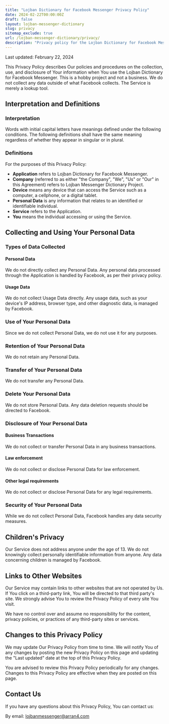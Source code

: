 ```yaml
---
title: "Lojban Dictionary for Facebook Messenger Privacy Policy"
date: 2024-02-22T00:00:00Z
draft: false
layout: lojban-messenger-dictionary
slug: privacy
sitemap_exclude: true
url: /lojban-messenger-dictionary/privacy/
description: "Privacy policy for the Lojban Dictionary for Facebook Messenger."
---
```

Last updated: February 22, 2024

This Privacy Policy describes Our policies and procedures on the collection, use, and disclosure of Your information when You use the Lojban Dictionary for Facebook Messenger. This is a hobby project and not a business. We do not collect any data outside of what Facebook collects. The Service is merely a lookup tool.

## Interpretation and Definitions

### Interpretation

Words with initial capital letters have meanings defined under the following conditions. The following definitions shall have the same meaning regardless of whether they appear in singular or in plural.

### Definitions

For the purposes of this Privacy Policy:

- **Application** refers to Lojban Dictionary for Facebook Messenger.
- **Company** (referred to as either "the Company", "We", "Us" or "Our" in this Agreement) refers to Lojban Messenger Dictionary Project.
- **Device** means any device that can access the Service such as a computer, a cellphone, or a digital tablet.
- **Personal Data** is any information that relates to an identified or identifiable individual.
- **Service** refers to the Application.
- **You** means the individual accessing or using the Service.

## Collecting and Using Your Personal Data

### Types of Data Collected

#### Personal Data

We do not directly collect any Personal Data. Any personal data processed through the Application is handled by Facebook, as per their privacy policy.

#### Usage Data

We do not collect Usage Data directly. Any usage data, such as your device's IP address, browser type, and other diagnostic data, is managed by Facebook.

### Use of Your Personal Data

Since we do not collect Personal Data, we do not use it for any purposes.

### Retention of Your Personal Data

We do not retain any Personal Data.

### Transfer of Your Personal Data

We do not transfer any Personal Data.

### Delete Your Personal Data

We do not store Personal Data. Any data deletion requests should be directed to Facebook.

### Disclosure of Your Personal Data

#### Business Transactions

We do not collect or transfer Personal Data in any business transactions.

#### Law enforcement

We do not collect or disclose Personal Data for law enforcement.

#### Other legal requirements

We do not collect or disclose Personal Data for any legal requirements.

### Security of Your Personal Data

While we do not collect Personal Data, Facebook handles any data security measures.

## Children's Privacy

Our Service does not address anyone under the age of 13. We do not knowingly collect personally identifiable information from anyone. Any data concerning children is managed by Facebook.

## Links to Other Websites

Our Service may contain links to other websites that are not operated by Us. If You click on a third-party link, You will be directed to that third party's site. We strongly advise You to review the Privacy Policy of every site You visit.

We have no control over and assume no responsibility for the content, privacy policies, or practices of any third-party sites or services.

## Changes to this Privacy Policy

We may update Our Privacy Policy from time to time. We will notify You of any changes by posting the new Privacy Policy on this page and updating the "Last updated" date at the top of this Privacy Policy.

You are advised to review this Privacy Policy periodically for any changes. Changes to this Privacy Policy are effective when they are posted on this page.

## Contact Us

If you have any questions about this Privacy Policy, You can contact us:

By email: lojbanmessenger@arran4.com

